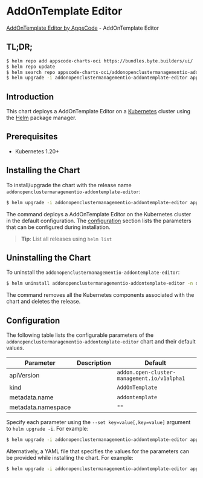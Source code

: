 # AddOnTemplate Editor

[AddOnTemplate Editor by AppsCode](https://byte.builders) - AddOnTemplate Editor

## TL;DR;

```bash
$ helm repo add appscode-charts-oci https://bundles.byte.builders/ui/
$ helm repo update
$ helm search repo appscode-charts-oci/addonopenclustermanagementio-addontemplate-editor --version=v0.5.0
$ helm upgrade -i addonopenclustermanagementio-addontemplate-editor appscode-charts-oci/addonopenclustermanagementio-addontemplate-editor -n default --create-namespace --version=v0.5.0
```

## Introduction

This chart deploys a AddOnTemplate Editor on a [Kubernetes](http://kubernetes.io) cluster using the [Helm](https://helm.sh) package manager.

## Prerequisites

- Kubernetes 1.20+

## Installing the Chart

To install/upgrade the chart with the release name `addonopenclustermanagementio-addontemplate-editor`:

```bash
$ helm upgrade -i addonopenclustermanagementio-addontemplate-editor appscode-charts-oci/addonopenclustermanagementio-addontemplate-editor -n default --create-namespace --version=v0.5.0
```

The command deploys a AddOnTemplate Editor on the Kubernetes cluster in the default configuration. The [configuration](#configuration) section lists the parameters that can be configured during installation.

> **Tip**: List all releases using `helm list`

## Uninstalling the Chart

To uninstall the `addonopenclustermanagementio-addontemplate-editor`:

```bash
$ helm uninstall addonopenclustermanagementio-addontemplate-editor -n default
```

The command removes all the Kubernetes components associated with the chart and deletes the release.

## Configuration

The following table lists the configurable parameters of the `addonopenclustermanagementio-addontemplate-editor` chart and their default values.

|     Parameter      | Description |                        Default                         |
|--------------------|-------------|--------------------------------------------------------|
| apiVersion         |             | <code>addon.open-cluster-management.io/v1alpha1</code> |
| kind               |             | <code>AddOnTemplate</code>                             |
| metadata.name      |             | <code>addontemplate</code>                             |
| metadata.namespace |             | <code>""</code>                                        |


Specify each parameter using the `--set key=value[,key=value]` argument to `helm upgrade -i`. For example:

```bash
$ helm upgrade -i addonopenclustermanagementio-addontemplate-editor appscode-charts-oci/addonopenclustermanagementio-addontemplate-editor -n default --create-namespace --version=v0.5.0 --set apiVersion=addon.open-cluster-management.io/v1alpha1
```

Alternatively, a YAML file that specifies the values for the parameters can be provided while
installing the chart. For example:

```bash
$ helm upgrade -i addonopenclustermanagementio-addontemplate-editor appscode-charts-oci/addonopenclustermanagementio-addontemplate-editor -n default --create-namespace --version=v0.5.0 --values values.yaml
```
